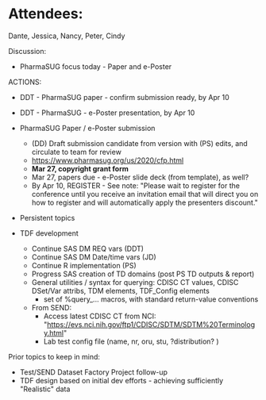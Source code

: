 # Attendees:
Dante, Jessica, Nancy, Peter, Cindy

Discussion:
* PharmaSUG focus today - Paper and e-Poster

ACTIONS:
* DDT - PharmaSUG paper - confirm submission ready, by Apr 10
* DDT - PharmaSUG - e-Poster presentation, by Apr 10


* PharmaSUG Paper / e-Poster submission
  * (DD) Draft submission candidate from version with (PS) edits, and circulate to team for review
  * https://www.pharmasug.org/us/2020/cfp.html
  * **Mar 27, copyright grant form**
  * Mar 27, papers due - e-Poster slide deck (from template), as well?
  * By Apr 10, REGISTER - See note: "Please wait to register for the conference until you receive an invitation email that will direct you on how to register and will automatically apply the presenters discount."

* Persistent topics

* TDF development
  * Continue SAS DM REQ vars (DDT)
  * Continue SAS DM Date/time vars (JD)
  * Continue R implementation (PS)
  * Progress SAS creation of TD domains (post PS TD outputs & report)
  * General utilities / syntax for querying: CDISC CT values, CDISC DSet/Var attribs, TDM elements, TDF_Config elements
    * set of %query_... macros, with standard return-value conventions
  * From SEND:
    * Access latest CDISC CT from NCI: "https://evs.nci.nih.gov/ftp1/CDISC/SDTM/SDTM%20Terminology.html" 
    * Lab test config file (name, nr, oru, stu, ?distribution? )

Prior topics to keep in mind:
  * Test/SEND Dataset Factory Project follow-up
  * TDF design based on initial dev efforts - achieving sufficiently "Realistic" data
